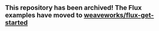 ## This repository has been archived! The Flux examples have moved to [weaveworks/flux-get-started](https://github.com/weaveworks/flux-get-started)
